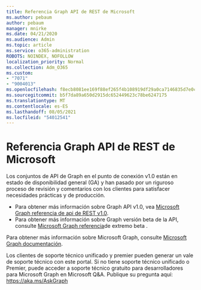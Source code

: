```yaml
---
title: Referencia Graph API de REST de Microsoft
ms.author: pebaum
author: pebaum
manager: mnirke
ms.date: 04/21/2020
ms.audience: Admin
ms.topic: article
ms.service: o365-administration
ROBOTS: NOINDEX, NOFOLLOW
localization_priority: Normal
ms.collection: Adm_O365
ms.custom:
- "7071"
- "9004013"
ms.openlocfilehash: f8ecb8081ee169f88ef265f4b108919df29a0ca7146835d7e0c4e85793082136
ms.sourcegitcommit: b5f7da89a650d2915dc652449623c78be6247175
ms.translationtype: MT
ms.contentlocale: es-ES
ms.lasthandoff: 08/05/2021
ms.locfileid: "54012541"
---
```

# <a name="microsoft-graph-rest-api-reference"></a>Referencia Graph API de REST de Microsoft

Los conjuntos de API de Graph en el punto de conexión v1.0 están en estado de disponibilidad general (GA) y han pasado por un riguroso proceso de revisión y comentarios con los clientes para satisfacer necesidades prácticas y de producción.

- Para obtener más información sobre Graph API v1.0, vea [Microsoft Graph referencia de api de REST v1.0](https://docs.microsoft.com/graph/api/overview?toc=.%2Fref%2Ftoc.json&view=graph-rest-1.0&preserve-view=true). 
- Para obtener más información sobre Graph versión beta de la API, consulte [Microsoft Graph referencia](https://docs.microsoft.com/graph/api/overview?toc=.%2Fref%2Ftoc.json&view=graph-rest-beta&preserve-view=true)de extremo beta .

Para obtener más información sobre Microsoft Graph, consulte [Microsoft Graph documentación](https://docs.microsoft.com/graph/).

Los clientes de soporte técnico unificado y premier pueden generar un vale de soporte técnico con este portal. Si no tiene soporte técnico unificado o Premier, puede acceder a soporte técnico gratuito para desarrolladores para Microsoft Graph en Microsoft Q&A. Publique su pregunta aquí: https://aka.ms/AskGraph
